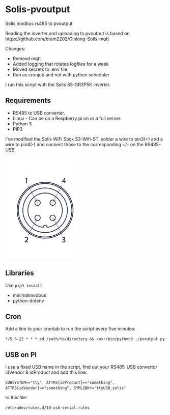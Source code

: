 # Solis-pvoutput
Solis modbus rs485 to pvoutput

Reading the inverter and uploading to pvoutput is based on https://github.com/bram2202/Ginlong-Solis-mqtt

Changes:
- Removd mqtt
- Added logging that rotates logfiles for a week
- Moved secrets to .env file
- Run as cronjob and not with python scheduler

I run this script with the Solis S5-GR3P5K inverter.

## Requirements
- RS485 to USB converter.
- Linux - Can be on a Respberry pi on or a full server.
- Python 3
- PIP3

I've modified the Solis WiFi Stick S3-Wifi-ST, solder a wire to pin3(+) and a wire to pin4(-) and connect those to the corresponding +/- on the RS485-USB.

![Pin Layout](/images/pin-layout-wifi-stick.png)

## Libraries
Use `pip3 install`
- minimalmodbus
- python-dotenv


## Cron
Add a line to your crontab to run the script every five minutes:

`*/5 6-22 * * * cd /path/to/directory && /usr/bin/python3 ./pvoutput.py`

## USB on PI
I use a fixed USB name in the script, find out your RS485-USB convertor idVendor & idProduct and add this line:

`SUBSYSTEM=="tty", ATTRS{idProduct}=="something", ATTRS{idVendor}=="something", SYMLINK+="ttyUSB_solis"`

to this file:

`/etc/udev/rules.d/10-usb-serial.rules`
